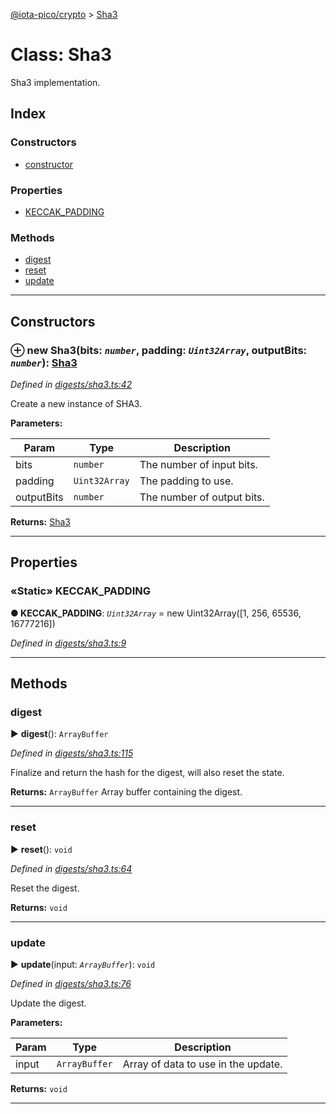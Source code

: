 [@iota-pico/crypto](../README.md) > [Sha3](../classes/sha3.md)



# Class: Sha3


Sha3 implementation.

## Index

### Constructors

* [constructor](sha3.md#constructor)


### Properties

* [KECCAK_PADDING](sha3.md#keccak_padding)


### Methods

* [digest](sha3.md#digest)
* [reset](sha3.md#reset)
* [update](sha3.md#update)



---
## Constructors
<a id="constructor"></a>


### ⊕ **new Sha3**(bits: *`number`*, padding: *`Uint32Array`*, outputBits: *`number`*): [Sha3](sha3.md)


*Defined in [digests/sha3.ts:42](https://github.com/iotaeco/iota-pico-crypto/blob/98242c3/src/digests/sha3.ts#L42)*



Create a new instance of SHA3.


**Parameters:**

| Param | Type | Description |
| ------ | ------ | ------ |
| bits | `number`   |  The number of input bits. |
| padding | `Uint32Array`   |  The padding to use. |
| outputBits | `number`   |  The number of output bits. |





**Returns:** [Sha3](sha3.md)

---


## Properties
<a id="keccak_padding"></a>

### «Static» KECCAK_PADDING

**●  KECCAK_PADDING**:  *`Uint32Array`*  =  new Uint32Array([1, 256, 65536, 16777216])

*Defined in [digests/sha3.ts:9](https://github.com/iotaeco/iota-pico-crypto/blob/98242c3/src/digests/sha3.ts#L9)*





___


## Methods
<a id="digest"></a>

###  digest

► **digest**(): `ArrayBuffer`



*Defined in [digests/sha3.ts:115](https://github.com/iotaeco/iota-pico-crypto/blob/98242c3/src/digests/sha3.ts#L115)*



Finalize and return the hash for the digest, will also reset the state.




**Returns:** `ArrayBuffer`
Array buffer containing the digest.






___

<a id="reset"></a>

###  reset

► **reset**(): `void`



*Defined in [digests/sha3.ts:64](https://github.com/iotaeco/iota-pico-crypto/blob/98242c3/src/digests/sha3.ts#L64)*



Reset the digest.




**Returns:** `void`





___

<a id="update"></a>

###  update

► **update**(input: *`ArrayBuffer`*): `void`



*Defined in [digests/sha3.ts:76](https://github.com/iotaeco/iota-pico-crypto/blob/98242c3/src/digests/sha3.ts#L76)*



Update the digest.


**Parameters:**

| Param | Type | Description |
| ------ | ------ | ------ |
| input | `ArrayBuffer`   |  Array of data to use in the update. |





**Returns:** `void`





___


